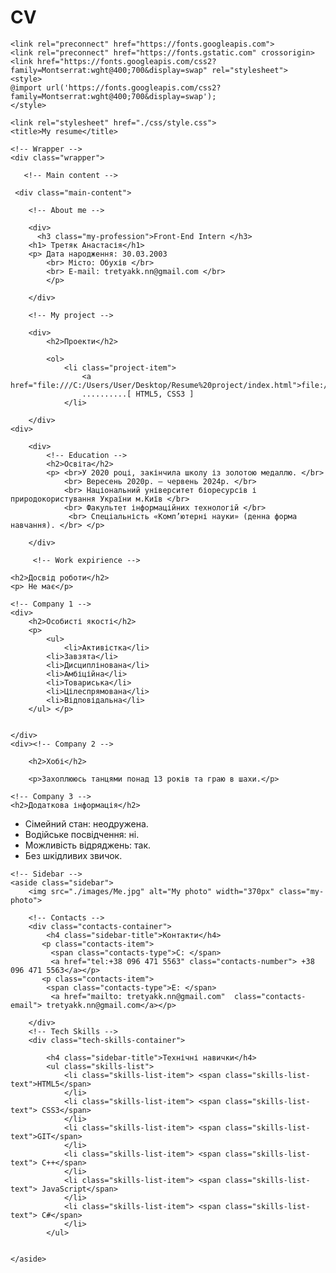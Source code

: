 # CV
<!DOCTYPE html>
<html lang="en">
<head>
    <meta charset="UTF-8">
    <meta http-equiv="X-UA-Compatible" content="IE=edge">
    <meta name="viewport" content="width=device-width, initial-scale=1.0">

    <link rel="preconnect" href="https://fonts.googleapis.com">
    <link rel="preconnect" href="https://fonts.gstatic.com" crossorigin>
    <link href="https://fonts.googleapis.com/css2?family=Montserrat:wght@400;700&display=swap" rel="stylesheet">
    <style>
    @import url('https://fonts.googleapis.com/css2?family=Montserrat:wght@400;700&display=swap');
    </style>

    <link rel="stylesheet" href="./css/style.css">
    <title>My resume</title>
</head>
<body>

    <!-- Wrapper -->
    <div class="wrapper">

       <!-- Main content -->
   
     <div class="main-content">

        <!-- About me -->

        <div>
          <h3 class="my-profession">Front-End Intern </h3>
        <h1> Третяк Анастасія</h1>     
        <p> Дата народження: 30.03.2003
            <br> Місто: Обухів </br>
            <br> E-mail: tretyakk.nn@gmail.com </br>
            </p>
        
        </div>
   
        <!-- My project -->
    
        <div>
            <h2>Проекти</h2>

            <ol>
                <li class="project-item"> 
                    <a href="file:///C:/Users/User/Desktop/Resume%20project/index.html">file:///C:/Users/User/Desktop/Resume%20project/index.html</a>
                    ..........[ HTML5, CSS3 ]
                </li>
            
        </div>
    <div>

        <div> 
            <!-- Education -->
            <h2>Освіта</h2>
            <p> <br>У 2020 році, закінчила школу із золотою медаллю. </br>
                <br> Вересень 2020р. – червень 2024р. </br>
                <br> Національний університет біоресурсів і природокористування України м.Київ </br>
                <br> Факультет інформаційних технологій </br>    
                 <br> Спеціальність «Комп’ютерні науки» (денна форма навчання). </br> </p>
        
        </div>

         <!-- Work expirience -->
 
    <h2>Досвід роботи</h2>
    <p> Не має</p>
    
    <!-- Company 1 -->
    <div>
        <h2>Особисті якості</h2>       
        <p> 
            <ul>
                <li>Активістка</li>
            <li>Завзята</li>
            <li>Дисциплінована</li>
            <li>Амбіційна</li>
            <li>Товариська</li>
            <li>Цілеспрямована</li> 
            <li>Відповідальна</li>
        </ul> </p>
 

    </div>
    <div><!-- Company 2 -->
    
        <h2>Хобі</h2>

        <p>Захоплююсь танцями понад 13 років та граю в шахи.</p>
        


</div>
<div> 

    <!-- Company 3 -->
    <h2>Додаткова інформація</h2>
<ul>
    <li>Сімейний стан: неодружена. </li>
       <li>Водійське посвідчення: ні.</li>
       <li>Можливість відряджень: так.</li> 
       <li>Без шкідливих звичок.</li>
</ul>
</div>
</div>
</div>
   <!-- Main content -->

    <!-- Sidebar -->
    <aside class="sidebar">
        <img src="./images/Me.jpg" alt="My photo" width="370px" class="my-photo">

        <!-- Contacts -->
        <div class="contacts-container">
            <h4 class="sidebar-title">Контакти</h4>
           <p class="contacts-item">
             <span class="contacts-type">C: </span> 
             <a href="tel:+38 096 471 5563" class="contacts-number"> +38 096 471 5563</a></p> 
           <p class="contacts-item"> 
            <span class="contacts-type">E: </span>
             <a href="mailto: tretyakk.nn@gmail.com"  class="contacts-email"> tretyakk.nn@gmail.com</a></p>

        </div>
        <!-- Tech Skills -->
        <div class="tech-skills-container"> 

            <h4 class="sidebar-title">Технічні навички</h4>
            <ul class="skills-list">
                <li class="skills-list-item"> <span class="skills-list-text">HTML5</span>
                </li>
                <li class="skills-list-item"> <span class="skills-list-text"> CSS3</span>
                </li>
                <li class="skills-list-item"> <span class="skills-list-text">GIT</span>
                </li>
                <li class="skills-list-item"> <span class="skills-list-text"> C++</span>
                </li>
                <li class="skills-list-item"> <span class="skills-list-text"> JavaScript</span>
                </li>
                <li class="skills-list-item"> <span class="skills-list-text"> C#</span>
                </li>
            </ul>
            

    </aside>

   </div>

</body>
</html>
